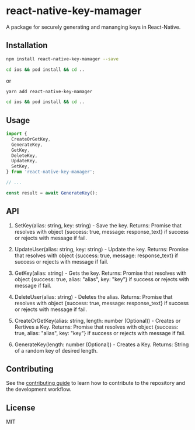 # react-native-key-mamager

A package for securely generating and mananging keys in React-Native.

## Installation

```sh
npm install react-native-key-mamager --save

cd ios && pod install && cd ..
```

or

```sh
yarn add react-native-key-mamager

cd ios && pod install && cd ..
```

## Usage

```js
import {
  CreateOrGetKey,
  GenerateKey,
  GetKey,
  DeleteKey,
  UpdateKey,
  SetKey,
} from 'react-native-key-manager';

// ...

const result = await GenerateKey();
```

## API

1. SetKey(alias: string, key: string) - Save the key.
   Returns: Promise that resolves with object {success: true, message: response_text} if success or rejects with message if fail.

2. UpdateUser(alias: string, key: string) - Update the key.
   Returns: Promise that resolves with object {success: true, message: response_text} if success or rejects with message if fail.

3. GetKey(alias: string) - Gets the key.
   Returns: Promise that resolves with object {success: true, alias: "alias", key: "key"} if success or rejects with message if fail.

4. DeleteUser(alias: string) - Deletes the alias.
   Returns: Promise that resolves with object {success: true, message: response_text} if success or rejects with message if fail.

5. CreateOrGetKey(alias: string, length: number (Optional)) - Creates or Rertives a Key. 
   Returns: Promise that resolves with object {success: true, alias: "alias", key: "key"} if success or rejects with message if fail.

6. GenerateKey(length: number (Optional)) - Creates a Key. 
   Returns: String of a random key of desired length.

## Contributing

See the [contributing guide](CONTRIBUTING.md) to learn how to contribute to the repository and the development workflow.

## License

MIT
